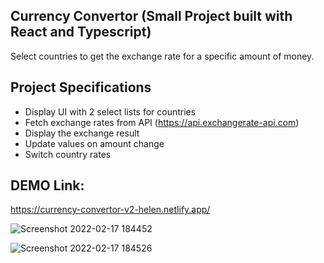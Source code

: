 ## Currency Convertor (Small Project built with React and Typescript)

Select countries to get the exchange rate for a specific amount of money.

## Project Specifications

- Display UI with 2 select lists for countries
- Fetch exchange rates from API (https://api.exchangerate-api.com)
- Display the exchange result
- Update values on amount change
- Switch country rates

## DEMO Link:

https://currency-convertor-v2-helen.netlify.app/

![Screenshot 2022-02-17 184452](https://user-images.githubusercontent.com/94285120/154529501-bc21993d-c605-486c-a7e2-9c06f9b2e048.png)

![Screenshot 2022-02-17 184526](https://user-images.githubusercontent.com/94285120/154529544-8adfde4e-2f3e-44df-8859-6640bfa8f042.png)
